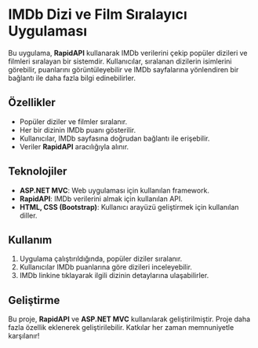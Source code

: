 # IMDb Dizi ve Film Sıralayıcı Uygulaması

Bu uygulama, **RapidAPI** kullanarak IMDb verilerini çekip popüler dizileri ve filmleri sıralayan bir sistemdir. Kullanıcılar, sıralanan dizilerin isimlerini görebilir, puanlarını görüntüleyebilir ve IMDb sayfalarına yönlendiren bir bağlantı ile daha fazla bilgi edinebilirler.

## Özellikler
- Popüler diziler ve filmler sıralanır.
- Her bir dizinin IMDb puanı gösterilir.
- Kullanıcılar, IMDb sayfasına doğrudan bağlantı ile erişebilir.
- Veriler **RapidAPI** aracılığıyla alınır.

## Teknolojiler
- **ASP.NET MVC**: Web uygulaması için kullanılan framework.
- **RapidAPI**: IMDb verilerini almak için kullanılan API.
- **HTML, CSS (Bootstrap)**: Kullanıcı arayüzü geliştirmek için kullanılan diller.

## Kullanım
1. Uygulama çalıştırıldığında, popüler diziler sıralanır.
2. Kullanıcılar IMDb puanlarına göre dizileri inceleyebilir.
3. IMDb linkine tıklayarak ilgili dizinin detaylarına ulaşabilirler.

## Geliştirme
Bu proje, **RapidAPI** ve **ASP.NET MVC** kullanılarak geliştirilmiştir. Proje daha fazla özellik eklenerek geliştirilebilir. Katkılar her zaman memnuniyetle karşılanır!

